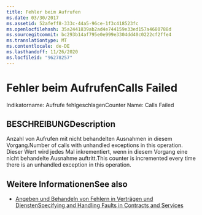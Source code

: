 ```yaml
---
title: Fehler beim Aufrufen
ms.date: 03/30/2017
ms.assetid: 52afeff8-333c-44a5-96ce-1f3c418523fc
ms.openlocfilehash: 35a2441839ab2ad4e744159e33ed157a4680788d
ms.sourcegitcommit: bc293b14af795e0e999e3304dd40c0222cf2ffe4
ms.translationtype: MT
ms.contentlocale: de-DE
ms.lasthandoff: 11/26/2020
ms.locfileid: "96278257"
---
```

# <a name="calls-failed"></a><span data-ttu-id="31bfc-102">Fehler beim Aufrufen</span><span class="sxs-lookup"><span data-stu-id="31bfc-102">Calls Failed</span></span>

<span data-ttu-id="31bfc-103">Indikatorname: Aufrufe fehlgeschlagen</span><span class="sxs-lookup"><span data-stu-id="31bfc-103">Counter Name: Calls Failed</span></span>  
  
## <a name="description"></a><span data-ttu-id="31bfc-104">BESCHREIBUNG</span><span class="sxs-lookup"><span data-stu-id="31bfc-104">Description</span></span>  

 <span data-ttu-id="31bfc-105">Anzahl von Aufrufen mit nicht behandelten Ausnahmen in diesem Vorgang.</span><span class="sxs-lookup"><span data-stu-id="31bfc-105">Number of calls with unhandled exceptions in this operation.</span></span> <span data-ttu-id="31bfc-106">Dieser Wert wird jedes Mal inkrementiert, wenn in diesem Vorgang eine nicht behandelte Ausnahme auftritt.</span><span class="sxs-lookup"><span data-stu-id="31bfc-106">This counter is incremented every time there is an unhandled exception in this operation.</span></span>  
  
## <a name="see-also"></a><span data-ttu-id="31bfc-107">Weitere Informationen</span><span class="sxs-lookup"><span data-stu-id="31bfc-107">See also</span></span>

- [<span data-ttu-id="31bfc-108">Angeben und Behandeln von Fehlern in Verträgen und Diensten</span><span class="sxs-lookup"><span data-stu-id="31bfc-108">Specifying and Handling Faults in Contracts and Services</span></span>](../../specifying-and-handling-faults-in-contracts-and-services.md)
